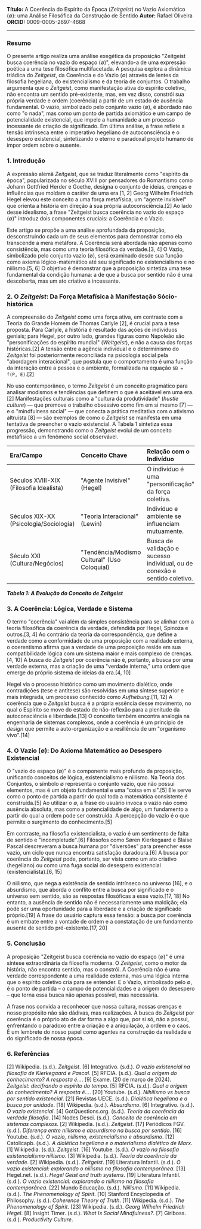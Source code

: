 **Título:** A Coerência do Espírito da Época (*Zeitgeist*) no Vazio Axiomático (∅): uma Análise Filosófica da Construção de Sentido
**Autor:** Rafael Oliveira
**ORCID:** 0009-0005-2697-4668

***

### Resumo

O presente artigo realiza uma análise exegética da proposição "Zeitgeist busca coerência no vazio do espaço (∅)", elevando-a de uma expressão poética a uma tese filosófica multifacetada. A pesquisa explora a dinâmica triádica do *Zeitgeist*, da Coerência e do Vazio (∅) através de lentes da filosofia hegeliana, do existencialismo e da teoria de conjuntos. O trabalho argumenta que o *Zeitgeist*, como manifestação ativa do espírito coletivo, não encontra um sentido pré-existente, mas, em vez disso, constrói sua própria verdade e ordem (coerência) a partir de um estado de ausência fundamental. O vazio, simbolizado pelo conjunto vazio (∅), é abordado não como "o nada", mas como um ponto de partida axiomático e um campo de potencialidade existencial, que impele a humanidade a um processo incessante de criação de significado. Em última análise, a frase reflete a tensão intrínseca entre o imperativo hegeliano de autoconsciência e o desespero existencial, sintetizando o eterno e paradoxal projeto humano de impor ordem sobre o ausente.

### 1. Introdução

A expressão alemã *Zeitgeist*, que se traduz literalmente como "espírito da época", popularizada no século XVIII por pensadores do Romantismo como Johann Gottfried Herder e Goethe, designa o conjunto de ideias, crenças e influências que moldam o caráter de uma era.[1, 2] Georg Wilhelm Friedrich Hegel elevou este conceito a uma força metafísica, um "agente invisível" que orienta a história em direção à sua própria autoconsciência.[2] Ao lado desse idealismo, a frase "Zeitgeist busca coerência no vazio do espaço (∅)" introduz dois componentes cruciais: a Coerência e o Vazio.

Este artigo se propõe a uma análise aprofundada da proposição, desconstruindo cada um de seus elementos para demonstrar como ela transcende a mera metáfora. A Coerência será abordada não apenas como consistência, mas como uma teoria filosófica da verdade.[3, 4] O Vazio, simbolizado pelo conjunto vazio (∅), será examinado desde sua função como axioma lógico-matemático até seu significado no existencialismo e no niilismo.[5, 6] O objetivo é demonstrar que a proposição sintetiza uma tese fundamental da condição humana: a de que a busca por sentido não é uma descoberta, mas um ato criativo e incessante.

### 2. O *Zeitgeist*: Da Força Metafísica à Manifestação Sócio-histórica

A compreensão do *Zeitgeist* como uma força ativa, em contraste com a Teoria do Grande Homem de Thomas Carlyle [2], é crucial para a tese proposta. Para Carlyle, a história é resultado das ações de indivíduos geniais; para Hegel, por outro lado, grandes figuras como Napoleão são "personificações do espírito mundial" (*Weltgeist*), e não a causa das forças históricas.[2] A tensão entre a agência individual e o determinismo do *Zeitgeist* foi posteriormente reconciliada na psicologia social pela "abordagem interacional", que postula que o comportamento é uma função da interação entre a pessoa e o ambiente, formalizada na equação `$B = f(P, E)`.[2]

No uso contemporâneo, o termo *Zeitgeist* é um conceito pragmático para analisar modismos e tendências que definem o que é aceitável em uma era.[2] Manifestações culturais como a "cultura da produtividade" (*hustle culture*) — que promove o trabalho obsessivo como fim em si mesmo [7] — e o "mindfulness social" — que conecta a prática meditativa com o ativismo altruísta [8] — são exemplos de como o *Zeitgeist* se manifesta em uma tentativa de preencher o vazio existencial. A Tabela 1 sintetiza essa progressão, demonstrando como o *Zeitgeist* evolui de um conceito metafísico a um fenômeno social observável.

| **Era/Campo** | **Conceito Chave** | **Relação com o Indivíduo** | **Fontes** |
| :--- | :--- | :--- | :--- |
| Séculos XVIII-XIX (Filosofia Idealista) | "Agente Invisível" (Hegel) | O indivíduo é uma "personificação" da força coletiva. | [2] |
| Séculos XIX-XX (Psicologia/Sociologia) | "Teoria Interacional" (Lewin) | Indivíduo e ambiente se influenciam mutuamente. | [2] |
| Século XXI (Cultura/Negócios) | "Tendência/Modismo Cultural" (Uso Coloquial) | Busca de validação e sucesso individual, ou de conexão e sentido coletivo. | [2, 9, 7, 8] |

***Tabela 1: A Evolução do Conceito de Zeitgeist***

### 3. A Coerência: Lógica, Verdade e Sistema

O termo "coerência" vai além da simples consistência para se alinhar com a teoria filosófica da coerência da verdade, defendida por Hegel, Spinoza e outros.[3, 4] Ao contrário da teoria da correspondência, que define a verdade como a conformidade de uma proposição com a realidade externa, o coerentismo afirma que a verdade de uma proposição reside em sua compatibilidade lógica com um sistema maior e mais complexo de crenças.[4, 10] A busca do *Zeitgeist* por coerência não é, portanto, a busca por uma verdade externa, mas a criação de uma "verdade interna," uma ordem que emerge do próprio sistema de ideias da era.[4, 10]

Hegel via o processo histórico como um movimento dialético, onde contradições (tese e antítese) são resolvidas em uma síntese superior e mais integrada, um processo conhecido como *Aufhebung*.[11, 12] A coerência que o *Zeitgeist* busca é a própria essência desse movimento, no qual o Espírito se move do estado de não-reflexão para a plenitude da autoconsciência e liberdade.[13] O conceito também encontra analogia na engenharia de sistemas complexos, onde a coerência é um princípio de *design* que permite a auto-organização e a resiliência de um "organismo vivo".[14]

### 4. O Vazio (∅): Do Axioma Matemático ao Desespero Existencial

O "vazio do espaço (∅)" é o componente mais profundo da proposição, unificando conceitos de lógica, existencialismo e niilismo. Na Teoria dos Conjuntos, o símbolo ∅ representa o conjunto vazio, que não possui elementos, mas é um objeto fundamental e uma "coisa em si".[5] Ele serve como o ponto de partida a partir do qual toda a matemática consistente é construída.[5] Ao utilizar o ∅, a frase do usuário invoca o vazio não como ausência absoluta, mas como a potencialidade de algo, um fundamento a partir do qual a ordem pode ser construída. A percepção do vazio é o que permite o surgimento do conhecimento.[5]

Em contraste, na filosofia existencialista, o vazio é um sentimento de falta de sentido e "incompletude".[6] Filósofos como Søren Kierkegaard e Blaise Pascal descreveram a busca humana por "diversões" para preencher esse vazio, um ciclo que nunca encontra satisfação duradoura.[6] A busca por coerência do *Zeitgeist* pode, portanto, ser vista como um ato criativo (hegeliano) ou como uma fuga social do desespero existencial (existencialista).[6, 15]

O niilismo, que nega a existência de sentido intrínseco no universo [16], e o absurdismo, que aborda o conflito entre a busca por significado e o universo sem sentido, são as respostas filosóficas a esse vazio.[17, 18] No entanto, a ausência de sentido não é necessariamente uma maldição; ela pode ser uma oportunidade para a liberdade e a criação de significado próprio.[19] A frase do usuário captura essa tensão: a busca por coerência é um embate entre a vontade de ordem e a constatação de um fundamento ausente de sentido pré-existente.[17, 20]

### 5. Conclusão

A proposição "Zeitgeist busca coerência no vazio do espaço (∅)" é uma síntese extraordinária da filosofia moderna. O *Zeitgeist*, como o motor da história, não encontra sentido, mas o constrói. A Coerência não é uma verdade correspondente a uma realidade externa, mas uma lógica interna que o espírito coletivo cria para se entender. E o Vazio, simbolizado pelo ∅, é o ponto de partida – o campo de potencialidades e a origem do desespero – que torna essa busca não apenas possível, mas necessária.

A frase nos convida a reconhecer que nossa cultura, nossas crenças e nosso propósito não são dádivas, mas realizações. A busca do *Zeitgeist* por coerência é o próprio ato de dar forma a algo que, por si só, não a possui, enfrentando o paradoxo entre a criação e a aniquilação, a ordem e o caos. É um lembrete do nosso papel como agentes na construção da realidade e do significado de nossa época.

### 6. Referências

[2] Wikipedia. (s.d.). *Zeitgeist*.
[6] Integrativo. (s.d.). *O vazio existencial na filosofia de Kierkegaard e Pascal*.
[5] RFCIA. (s.d.). *Qual a origem do conhecimento? A resposta é...*.
[9] Exame. (20 de março de 2024). *Zeitgeist: decifrando o espírito do tempo*.
[5] RFCIA. (s.d.). *Qual a origem do conhecimento? A resposta é...*.
[20] Youtube. (s.d.). *Nihilismo vs busca por sentido existencial*.
[21] Revistas UECE. (s.d.). *Dialética hegeliana e a busca por unidade*.
[18] Wikipedia. (s.d.). *Absurdismo*.
[6] Integrativo. (s.d.). *O vazio existencial*.
[4] GotQuestions.org. (s.d.). *Teoria da coerência da verdade filosofia*.
[14] Nodes Desci. (s.d.). *Conceito de coerência em sistemas complexos*.
[2] Wikipedia. (s.d.). *Zeitgeist*.
[17] Periódicos FGV. (s.d.). *Diferença entre niilismo e absurdismo na busca por sentido*.
[16] Youtube. (s.d.). *O vazio, niilismo, existencialismo e absurdismo*.
[12] Catolicapb. (s.d.). *A dialética hegeliana e o materialismo dialético de Marx*.
[1] Wikipedia. (s.d.). *Zeitgeist*.
[16] Youtube. (s.d.). *O vazio na filosofia existencialismo niilismo*.
[3] Wikipedia. (s.d.). *Teoria da coerência da verdade*.
[2] Wikipedia. (s.d.). *Zeitgeist*.
[19] Literatura Infantil. (s.d.). *O vazio existencial: explorando o niilismo na filosofia contemporânea*.
[13] Hegel.net. (s.d.). *Hegel Geist and truth systems*.
[19] Literatura Infantil. (s.d.). *O vazio existencial: explorando o niilismo na filosofia contemporânea*.
[22] Mundo Educação. (s.d.). *Niilismo*.
[11] Wikipedia. (s.d.). *The Phenomenology of Spirit*.
[10] Stanford Encyclopedia of Philosophy. (s.d.). *Coherence Theory of Truth*.
[11] Wikipedia. (s.d.). *The Phenomenology of Spirit*.
[23] Wikipedia. (s.d.). *Georg Wilhelm Friedrich Hegel*.
[8] Insight Timer. (s.d.). *What Is Social Mindfulness?*.
[7] Girlboss. (s.d.). *Productivity Culture*.
